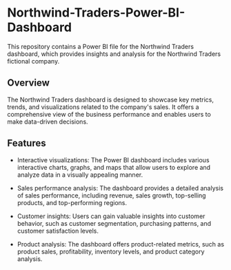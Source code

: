# Northwind-Traders-Power-BI-Dashboard

This repository contains a Power BI file for the Northwind Traders dashboard, which provides insights and analysis for the Northwind Traders fictional company.

## Overview

The Northwind Traders dashboard is designed to showcase key metrics, trends, and visualizations related to the company's sales.
It offers a comprehensive view of the business performance and enables users to make data-driven decisions.

## Features

- Interactive visualizations: The Power BI dashboard includes various interactive charts, graphs, and maps that allow users to explore and analyze data in a visually appealing manner.

- Sales performance analysis: The dashboard provides a detailed analysis of sales performance, including revenue, sales growth, top-selling products, and top-performing regions.

- Customer insights: Users can gain valuable insights into customer behavior, such as customer segmentation, purchasing patterns, and customer satisfaction levels.

- Product analysis: The dashboard offers product-related metrics, such as product sales, profitability, inventory levels, and product category analysis.
